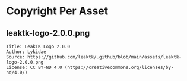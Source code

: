 # Copyright Per Asset

## leaktk-logo-2.0.0.png

```
Title: LeakTK Logo 2.0.0
Author: Lykidae
Source: https://github.com/leaktk/.github/blob/main/assets/leaktk-logo-2.0.0.png
License: CC BY-ND 4.0 (https://creativecommons.org/licenses/by-nd/4.0/)
```
